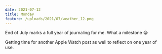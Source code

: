 ```yaml
---
date: 2021-07-12
title: Monday
feature: /uploads/2021/07/weather_12.png
---
```


End of July marks a full year of journaling for me. What a milestone 😀

Getting time for another Apple Watch post as well to reflect on one year of use.
